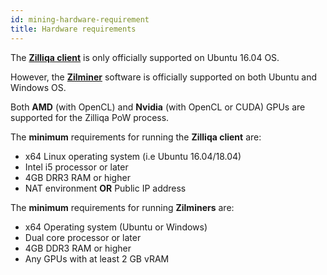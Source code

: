 ```yaml
---
id: mining-hardware-requirement
title: Hardware requirements
---
```


The [**Zilliqa client**](https://github.com/Zilliqa/zilliqa) is only officially supported on Ubuntu 16.04 OS.

However, the [**Zilminer**](https://github.com/DurianStallSingapore/ZILMiner) software is officially supported on both Ubuntu and Windows OS.

Both **AMD** (with OpenCL) and **Nvidia** (with OpenCL or CUDA) GPUs are supported for the Zilliqa PoW process.

The **minimum** requirements for running the **Zilliqa client** are:

- x64 Linux operating system (i.e Ubuntu 16.04/18.04)
- Intel i5 processor or later
- 4GB DRR3 RAM or higher
- NAT environment **OR** Public IP address

The **minimum** requirements for running **Zilminers** are:

- x64 Operating system (Ubuntu or Windows)
- Dual core processor or later
- 4GB DDR3 RAM or higher
- Any GPUs with at least 2 GB vRAM